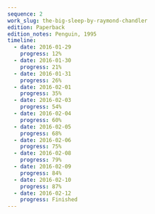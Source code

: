 ```yaml
---
sequence: 2
work_slug: the-big-sleep-by-raymond-chandler
edition: Paperback
edition_notes: Penguin, 1995
timeline:
  - date: 2016-01-29
    progress: 12%
  - date: 2016-01-30
    progress: 21%
  - date: 2016-01-31
    progress: 26%
  - date: 2016-02-01
    progress: 35%
  - date: 2016-02-03
    progress: 54%
  - date: 2016-02-04
    progress: 60%
  - date: 2016-02-05
    progress: 68%
  - date: 2016-02-06
    progress: 75%
  - date: 2016-02-08
    progress: 79%
  - date: 2016-02-09
    progress: 84%
  - date: 2016-02-10
    progress: 87%
  - date: 2016-02-12
    progress: Finished
---
```

